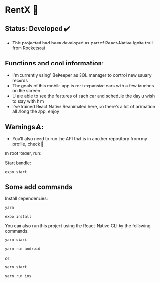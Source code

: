# RentX 🚗

## Status: Developed ✔️

- This projected had been developed as part of React-Native Ignite trail from Rocketseat

## Functions and cool information:
- I'm currently using' BeKeeper as SQL manager to control new usuary records
- The goals of this mobile app is rent expansive cars with a few touches on the screen
- U are able to see the features of each car and schedule the day u wish to stay with him
- I've trained React Native Reanimated here, so there's a lot of animation all along the app, enjoy 

## Warnings⚠️: 
- You'll also need to run the API that is in another repository from my profile, check 🤗

In root folder, run: 

Start bundle:

```javascript
expo start
```

## Some add commands

Install dependencies: 

```javascript
yarn
```

```javascript
expo install
```

You can also run this project using the React-Native CLI by the following commands: 


```javascript
yarn start
```


```javascript
yarn run android
```

or

```javascript
yarn start
```

```javascript
yarn run ios
```
